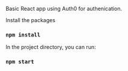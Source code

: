 Basic React app using Auth0 for authenication.

Install the packages
### `npm install`

In the project directory, you can run:

### `npm start`
